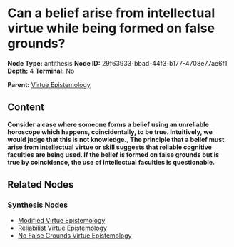 # Can a belief arise from intellectual virtue while being formed on false grounds?

**Node Type:** antithesis
**Node ID:** 29f63933-bbad-44f3-b177-4708e77ae6f1
**Depth:** 4
**Terminal:** No

**Parent:** [Virtue Epistemology](virtue-epistemology-synthesis-f09d97ea-18b2-482b-9dbc-0e92e18c0acf.md)

## Content

**Consider a case where someone forms a belief using an unreliable horoscope which happens, coincidentally, to be true. Intuitively, we would judge that this is not knowledge.**, **The principle that a belief must arise from intellectual virtue or skill suggests that reliable cognitive faculties are being used. If the belief is formed on false grounds but is true by coincidence, the use of intellectual faculties is questionable.**

## Related Nodes

### Synthesis Nodes

- [Modified Virtue Epistemology](modified-virtue-epistemology-synthesis-7432aec2-6033-4cd1-ad17-1161271819ea.md)
- [Reliabilist Virtue Epistemology](reliabilist-virtue-epistemology-synthesis-08315474-5016-437e-8cf8-7a4ae0bb7ec1.md)
- [No False Grounds Virtue Epistemology](no-false-grounds-virtue-epistemology-synthesis-71a56e53-d47c-46b2-a4c6-43998fb6575c.md)
